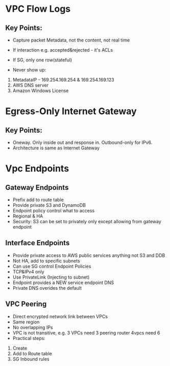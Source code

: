 # VPC Flow Logs
## Key Points:
* Capture packet Metadata, not the content, not real time
* If interaction e.g. accepted&rejected - it's ACLs
* If SG, only one row(stateful)

* Never show up:
1. MetadataIP - 169.254.169.254 & 169.254.169.123
2. AWS DNS server
3. Amazon Windows License

# Egress-Only Internet Gateway
## Key Points:
* Oneway. Only inside out and response in. Outbound-only for IPv6.
* Architecture is same as Internet Gateway

# Vpc Endpoints 
## Gateway Endpoints
* Prefix add to route table
* Provide private S3 and DynamoDB
* Endpoint policy control what to access
* Regional & HA
* Security: S3 can be set to privately only except allowing from gateway endpoint

## Interface Endpoints
* Provide private access to AWS public services anything not S3 and DDB
* Not HA, add to specific subnets
* Can use SG control Endpoint Policies
* TCP&IPv4 only
* Use PrivateLink (Injecting to subnet)
* Endpoint provides a NEW service endpoint DNS
* Private DNS overides the default

## VPC Peering
* Direct encrypted network link between VPCs
* Same region
* No overlapping IPs
* VPC is not transitive, e.g. 3 VPCs need 3 peering router 4vpcs need 6
* Practical steps:
1. Create
2. Add to Route table
3. SG Inbound rules